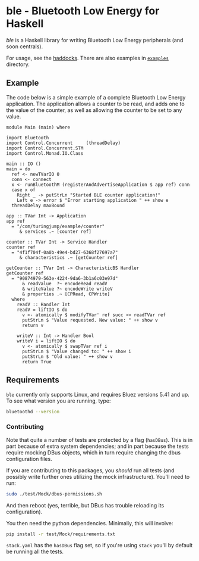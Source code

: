 # ble - Bluetooth Low Energy for Haskell

*ble* is a Haskell library for writing Bluetooth Low Energy peripherals (and
soon centrals).

For usage, see the  [haddocks](https://hackage.haskell.org/package/ble). There
are also examples in
[`examples`](https://github.com/plow-technologies/ble/tree/master/examples)
directory.

## Example

The code below is a simple example of a complete Bluetooth Low Energy
application. The application allows a counter to be read, and adds one to the
value of the counter, as well as allowing the counter to be set to any value.

~~~ {.haskell}
module Main (main) where

import Bluetooth
import Control.Concurrent     (threadDelay)
import Control.Concurrent.STM
import Control.Monad.IO.Class

main :: IO ()
main = do
  ref <- newTVarIO 0
  conn <- connect
  x <- runBluetoothM (registerAndAdvertiseApplication $ app ref) conn
  case x of
    Right _ -> putStrLn "Started BLE counter application!"
    Left e -> error $ "Error starting application " ++ show e
  threadDelay maxBound

app :: TVar Int -> Application
app ref
  = "/com/turingjump/example/counter"
     & services .~ [counter ref]

counter :: TVar Int -> Service Handler
counter ref
  = "4f1f704f-0a0b-49e4-bd27-6368f27697a7"
     & characteristics .~ [getCounter ref]

getCounter :: TVar Int -> CharacteristicBS Handler
getCounter ref
  = "90874979-563e-4224-9da6-3b1a6c03e97d"
      & readValue  ?~ encodeRead readV
      & writeValue ?~ encodeWrite writeV
      & properties .~ [CPRead, CPWrite]
  where
    readV :: Handler Int
    readV = liftIO $ do
      v <- atomically $ modifyTVar' ref succ >> readTVar ref
      putStrLn $ "Value requested. New value: " ++ show v
      return v

    writeV :: Int -> Handler Bool
    writeV i = liftIO $ do
      v <- atomically $ swapTVar ref i
      putStrLn $ "Value changed to: " ++ show i
      putStrLn $ "Old value: " ++ show v
      return True
~~~

## Requirements

`ble` currently only supports Linux, and requires Bluez versions 5.41 and up.
To see what version you are running, type:

``` bash
bluetoothd --version
```

### Contributing

Note that quite a number of tests are protected by a flag (`hasDBus`). This is
in part because of extra system dependencies; and in part because the tests
require mocking DBus objects, which in turn require changing the dbus
configuration files.

If you are contributing to this packages, you *should* run all tests (and
possibly write further ones utilizing the mock infrastructure). You'll need to
run:

``` bash
sudo ./test/Mock/dbus-permissions.sh
```

And then reboot (yes, terrible, but DBus has trouble reloading its
configuration).

You then need the python dependencies. Minimally, this will involve:

``` bash
pip install -r test/Mock/requirements.txt
```

`stack.yaml` has the `hasDBus` flag set, so if you're using `stack` you'll by
default be running all the tests.
